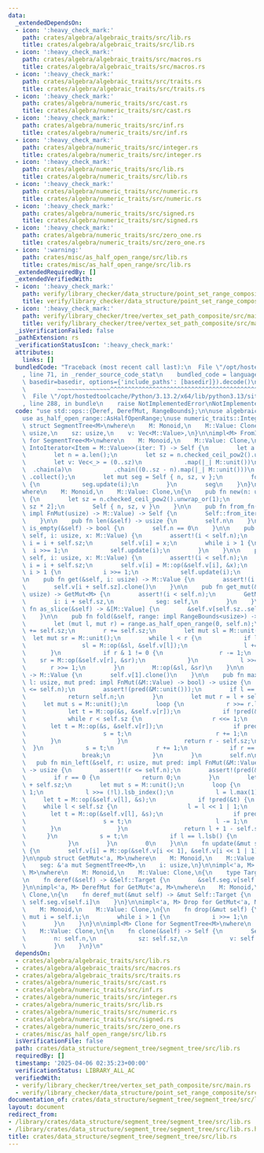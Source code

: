 ```yaml
---
data:
  _extendedDependsOn:
  - icon: ':heavy_check_mark:'
    path: crates/algebra/algebraic_traits/src/lib.rs
    title: crates/algebra/algebraic_traits/src/lib.rs
  - icon: ':heavy_check_mark:'
    path: crates/algebra/algebraic_traits/src/macros.rs
    title: crates/algebra/algebraic_traits/src/macros.rs
  - icon: ':heavy_check_mark:'
    path: crates/algebra/algebraic_traits/src/traits.rs
    title: crates/algebra/algebraic_traits/src/traits.rs
  - icon: ':heavy_check_mark:'
    path: crates/algebra/numeric_traits/src/cast.rs
    title: crates/algebra/numeric_traits/src/cast.rs
  - icon: ':heavy_check_mark:'
    path: crates/algebra/numeric_traits/src/inf.rs
    title: crates/algebra/numeric_traits/src/inf.rs
  - icon: ':heavy_check_mark:'
    path: crates/algebra/numeric_traits/src/integer.rs
    title: crates/algebra/numeric_traits/src/integer.rs
  - icon: ':heavy_check_mark:'
    path: crates/algebra/numeric_traits/src/lib.rs
    title: crates/algebra/numeric_traits/src/lib.rs
  - icon: ':heavy_check_mark:'
    path: crates/algebra/numeric_traits/src/numeric.rs
    title: crates/algebra/numeric_traits/src/numeric.rs
  - icon: ':heavy_check_mark:'
    path: crates/algebra/numeric_traits/src/signed.rs
    title: crates/algebra/numeric_traits/src/signed.rs
  - icon: ':heavy_check_mark:'
    path: crates/algebra/numeric_traits/src/zero_one.rs
    title: crates/algebra/numeric_traits/src/zero_one.rs
  - icon: ':warning:'
    path: crates/misc/as_half_open_range/src/lib.rs
    title: crates/misc/as_half_open_range/src/lib.rs
  _extendedRequiredBy: []
  _extendedVerifiedWith:
  - icon: ':heavy_check_mark:'
    path: verify/library_checker/data_structure/point_set_range_composite/src/main.rs
    title: verify/library_checker/data_structure/point_set_range_composite/src/main.rs
  - icon: ':heavy_check_mark:'
    path: verify/library_checker/tree/vertex_set_path_composite/src/main.rs
    title: verify/library_checker/tree/vertex_set_path_composite/src/main.rs
  _isVerificationFailed: false
  _pathExtension: rs
  _verificationStatusIcon: ':heavy_check_mark:'
  attributes:
    links: []
  bundledCode: "Traceback (most recent call last):\n  File \"/opt/hostedtoolcache/Python/3.13.2/x64/lib/python3.13/site-packages/onlinejudge_verify/documentation/build.py\"\
    , line 71, in _render_source_code_stat\n    bundled_code = language.bundle(stat.path,\
    \ basedir=basedir, options={'include_paths': [basedir]}).decode()\n          \
    \         ~~~~~~~~~~~~~~~^^^^^^^^^^^^^^^^^^^^^^^^^^^^^^^^^^^^^^^^^^^^^^^^^^^^^^^^^^^^^^^^^^\n\
    \  File \"/opt/hostedtoolcache/Python/3.13.2/x64/lib/python3.13/site-packages/onlinejudge_verify/languages/rust.py\"\
    , line 288, in bundle\n    raise NotImplementedError\nNotImplementedError\n"
  code: "use std::ops::{Deref, DerefMut, RangeBounds};\n\nuse algebraic_traits::Monoid;\n\
    use as_half_open_range::AsHalfOpenRange;\nuse numeric_traits::Integer;\n\npub\
    \ struct SegmentTree<M>\nwhere\n    M: Monoid,\n    M::Value: Clone,\n{\n    n:\
    \ usize,\n    sz: usize,\n    v: Vec<M::Value>,\n}\n\nimpl<M> FromIterator<M::Value>\
    \ for SegmentTree<M>\nwhere\n    M: Monoid,\n    M::Value: Clone,\n{\n    fn from_iter<T:\
    \ IntoIterator<Item = M::Value>>(iter: T) -> Self {\n        let a = iter.into_iter().collect::<Vec<_>>();\n\
    \        let n = a.len();\n        let sz = n.checked_ceil_pow2().unwrap_or(1);\n\
    \        let v: Vec<_> = (0..sz)\n            .map(|_| M::unit())\n          \
    \  .chain(a)\n            .chain((0..sz - n).map(|_| M::unit()))\n           \
    \ .collect();\n        let mut seg = Self { n, sz, v };\n        for i in (1..sz).rev()\
    \ {\n            seg.update(i);\n        }\n        seg\n    }\n}\n\nimpl<M> SegmentTree<M>\n\
    where\n    M: Monoid,\n    M::Value: Clone,\n{\n    pub fn new(n: usize) -> Self\
    \ {\n        let sz = n.checked_ceil_pow2().unwrap_or(1);\n        let v = vec![M::unit();\
    \ sz * 2];\n        Self { n, sz, v }\n    }\n\n    pub fn from_fn(n: usize, f:\
    \ impl FnMut(usize) -> M::Value) -> Self {\n        Self::from_iter((0..n).map(f))\n\
    \    }\n\n    pub fn len(&self) -> usize {\n        self.n\n    }\n\n    pub fn\
    \ is_empty(&self) -> bool {\n        self.n == 0\n    }\n\n    pub fn set(&mut\
    \ self, i: usize, x: M::Value) {\n        assert!(i < self.n);\n        let mut\
    \ i = i + self.sz;\n        self.v[i] = x;\n        while i > 1 {\n          \
    \  i >>= 1;\n            self.update(i);\n        }\n    }\n\n    pub fn add(&mut\
    \ self, i: usize, x: M::Value) {\n        assert!(i < self.n);\n        let mut\
    \ i = i + self.sz;\n        self.v[i] = M::op(&self.v[i], &x);\n        while\
    \ i > 1 {\n            i >>= 1;\n            self.update(i);\n        }\n    }\n\
    \n    pub fn get(&self, i: usize) -> M::Value {\n        assert!(i < self.n);\n\
    \        self.v[i + self.sz].clone()\n    }\n\n    pub fn get_mut(&mut self, i:\
    \ usize) -> GetMut<M> {\n        assert!(i < self.n);\n        GetMut {\n    \
    \        i: i + self.sz,\n            seg: self,\n        }\n    }\n\n    pub\
    \ fn as_slice(&self) -> &[M::Value] {\n        &self.v[self.sz..self.sz + self.n]\n\
    \    }\n\n    pub fn fold(&self, range: impl RangeBounds<usize>) -> M::Value {\n\
    \        let (mut l, mut r) = range.as_half_open_range(0, self.n);\n        l\
    \ += self.sz;\n        r += self.sz;\n        let mut sl = M::unit();\n      \
    \  let mut sr = M::unit();\n        while l < r {\n            if l & 1 != 0 {\n\
    \                sl = M::op(&sl, &self.v[l]);\n                l += 1;\n     \
    \       }\n            if r & 1 != 0 {\n                r -= 1;\n            \
    \    sr = M::op(&self.v[r], &sr);\n            }\n            l >>= 1;\n     \
    \       r >>= 1;\n        }\n        M::op(&sl, &sr)\n    }\n\n    pub fn fold_all(&self)\
    \ -> M::Value {\n        self.v[1].clone()\n    }\n\n    pub fn max_right(&self,\
    \ l: usize, mut pred: impl FnMut(&M::Value) -> bool) -> usize {\n        assert!(l\
    \ <= self.n);\n        assert!(pred(&M::unit()));\n        if l == self.n {\n\
    \            return self.n;\n        }\n        let mut r = l + self.sz;\n   \
    \     let mut s = M::unit();\n        loop {\n            r >>= r.lsb_index();\n\
    \            let t = M::op(&s, &self.v[r]);\n            if !pred(&t) {\n    \
    \            while r < self.sz {\n                    r <<= 1;\n             \
    \       let t = M::op(&s, &self.v[r]);\n                    if pred(&t) {\n  \
    \                      s = t;\n                        r += 1;\n             \
    \       }\n                }\n                return r - self.sz;\n          \
    \  }\n            s = t;\n            r += 1;\n            if r == r.lsb() {\n\
    \                break;\n            }\n        }\n        self.n\n    }\n\n \
    \   pub fn min_left(&self, r: usize, mut pred: impl FnMut(&M::Value) -> bool)\
    \ -> usize {\n        assert!(r <= self.n);\n        assert!(pred(&M::unit()));\n\
    \        if r == 0 {\n            return 0;\n        }\n        let mut l = r\
    \ + self.sz;\n        let mut s = M::unit();\n        loop {\n            l -=\
    \ 1;\n            l >>= (!l).lsb_index();\n            l = l.max(1);\n       \
    \     let t = M::op(&self.v[l], &s);\n            if !pred(&t) {\n           \
    \     while l < self.sz {\n                    l = l << 1 | 1;\n             \
    \       let t = M::op(&self.v[l], &s);\n                    if pred(&t) {\n  \
    \                      s = t;\n                        l -= 1;\n             \
    \       }\n                }\n                return l + 1 - self.sz;\n      \
    \      }\n            s = t;\n            if l == l.lsb() {\n                break;\n\
    \            }\n        }\n        0\n    }\n\n    fn update(&mut self, i: usize)\
    \ {\n        self.v[i] = M::op(&self.v[i << 1], &self.v[i << 1 | 1]);\n    }\n\
    }\n\npub struct GetMut<'a, M>\nwhere\n    M: Monoid,\n    M::Value: Clone,\n{\n\
    \    seg: &'a mut SegmentTree<M>,\n    i: usize,\n}\n\nimpl<'a, M> Deref for GetMut<'a,\
    \ M>\nwhere\n    M: Monoid,\n    M::Value: Clone,\n{\n    type Target = M::Value;\n\
    \n    fn deref(&self) -> &Self::Target {\n        &self.seg.v[self.i]\n    }\n\
    }\n\nimpl<'a, M> DerefMut for GetMut<'a, M>\nwhere\n    M: Monoid,\n    M::Value:\
    \ Clone,\n{\n    fn deref_mut(&mut self) -> &mut Self::Target {\n        &mut\
    \ self.seg.v[self.i]\n    }\n}\n\nimpl<'a, M> Drop for GetMut<'a, M>\nwhere\n\
    \    M: Monoid,\n    M::Value: Clone,\n{\n    fn drop(&mut self) {\n        let\
    \ mut i = self.i;\n        while i > 1 {\n            i >>= 1;\n            self.seg.update(i);\n\
    \        }\n    }\n}\n\nimpl<M> Clone for SegmentTree<M>\nwhere\n    M: Monoid,\n\
    \    M::Value: Clone,\n{\n    fn clone(&self) -> Self {\n        Self {\n    \
    \        n: self.n,\n            sz: self.sz,\n            v: self.v.clone(),\n\
    \        }\n    }\n}\n"
  dependsOn:
  - crates/algebra/algebraic_traits/src/lib.rs
  - crates/algebra/algebraic_traits/src/macros.rs
  - crates/algebra/algebraic_traits/src/traits.rs
  - crates/algebra/numeric_traits/src/cast.rs
  - crates/algebra/numeric_traits/src/inf.rs
  - crates/algebra/numeric_traits/src/integer.rs
  - crates/algebra/numeric_traits/src/lib.rs
  - crates/algebra/numeric_traits/src/numeric.rs
  - crates/algebra/numeric_traits/src/signed.rs
  - crates/algebra/numeric_traits/src/zero_one.rs
  - crates/misc/as_half_open_range/src/lib.rs
  isVerificationFile: false
  path: crates/data_structure/segment_tree/segment_tree/src/lib.rs
  requiredBy: []
  timestamp: '2025-04-06 02:35:23+00:00'
  verificationStatus: LIBRARY_ALL_AC
  verifiedWith:
  - verify/library_checker/tree/vertex_set_path_composite/src/main.rs
  - verify/library_checker/data_structure/point_set_range_composite/src/main.rs
documentation_of: crates/data_structure/segment_tree/segment_tree/src/lib.rs
layout: document
redirect_from:
- /library/crates/data_structure/segment_tree/segment_tree/src/lib.rs
- /library/crates/data_structure/segment_tree/segment_tree/src/lib.rs.html
title: crates/data_structure/segment_tree/segment_tree/src/lib.rs
---
```


